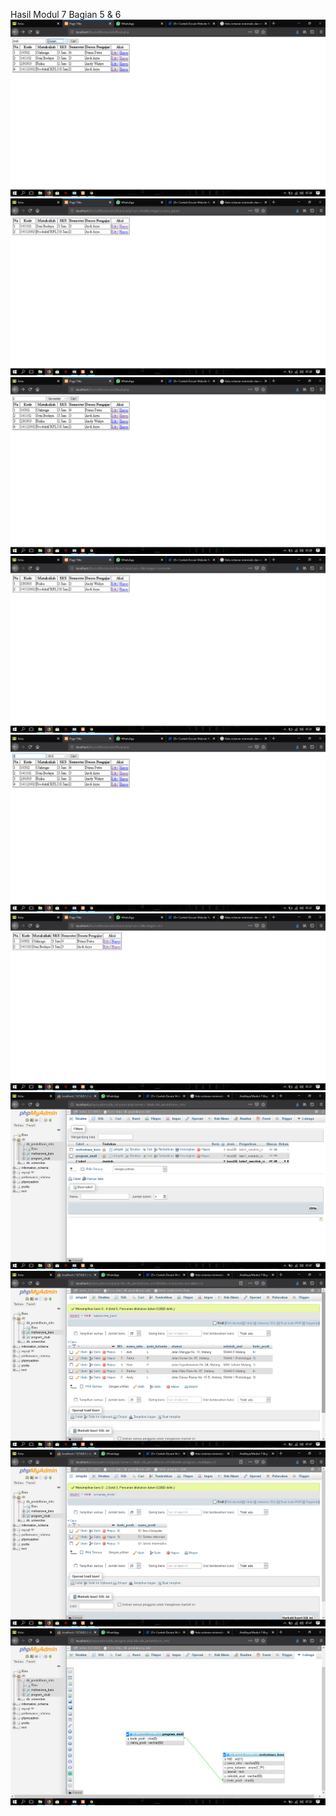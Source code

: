 Hasil Modul 7 Bagian 5 & 6
![alt text](https://raw.githubusercontent.com/ArdiArya/Modul-7-Bag-5-6/master/Screenshot%20(223).png)
![alt text](https://raw.githubusercontent.com/ArdiArya/Modul-7-Bag-5-6/master/Screenshot%20(224).png)
![alt text](https://raw.githubusercontent.com/ArdiArya/Modul-7-Bag-5-6/master/Screenshot%20(225).png)
![alt text](https://raw.githubusercontent.com/ArdiArya/Modul-7-Bag-5-6/master/Screenshot%20(226).png)
![alt text](https://raw.githubusercontent.com/ArdiArya/Modul-7-Bag-5-6/master/Screenshot%20(227).png)
![alt text](https://raw.githubusercontent.com/ArdiArya/Modul-7-Bag-5-6/master/Screenshot%20(228).png)
![alt text](https://raw.githubusercontent.com/ArdiArya/Modul-7-Bag-5-6/master/Screenshot%20(229).png)
![alt text](https://raw.githubusercontent.com/ArdiArya/Modul-7-Bag-5-6/master/Screenshot%20(230).png)
![alt text](https://raw.githubusercontent.com/ArdiArya/Modul-7-Bag-5-6/master/Screenshot%20(231).png)
![alt text](https://raw.githubusercontent.com/ArdiArya/Modul-7-Bag-5-6/master/Screenshot%20(232).png)
